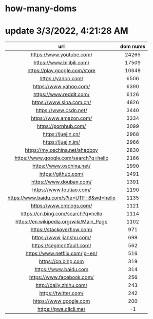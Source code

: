 # how-many-doms

# update 3/3/2022, 4:21:28 AM

url | dom nums
:-: | :-:
https://www.youtube.com/ | 24265
https://www.bilibili.com/ | 17509
https://play.google.com/store | 10648
https://yahoo.com/ | 6506
https://www.yahoo.com/ | 6390
https://www.reddit.com/ | 6126
https://www.sina.com.cn/ | 4826
https://www.csdn.net/ | 3440
https://www.amazon.com/ | 3334
https://pornhub.com/ | 3099
https://juejin.cn/ | 2968
https://juejin.im/ | 2966
https://my.oschina.net/ahaoboy | 2830
https://www.google.com/search?q=hello | 2166
https://www.oschina.net/ | 1990
https://github.com/ | 1491
https://www.douban.com/ | 1391
https://www.toutiao.com/ | 1190
https://www.baidu.com/s?ie=UTF-8&wd=hello | 1135
https://www.cnblogs.com/ | 1121
https://cn.bing.com/search?q=hello | 1114
https://en.wikipedia.org/wiki/Main_Page | 1102
https://stackoverflow.com/ | 971
https://www.jianshu.com/ | 698
https://segmentfault.com/ | 562
https://www.netflix.com/jp-en/ | 516
https://cn.bing.com | 319
https://www.baidu.com | 314
https://www.facebook.com/ | 256
http://daily.zhihu.com/ | 243
https://twitter.com/ | 242
https://www.google.com | 200
https://pwa.clicli.me/ | -1
